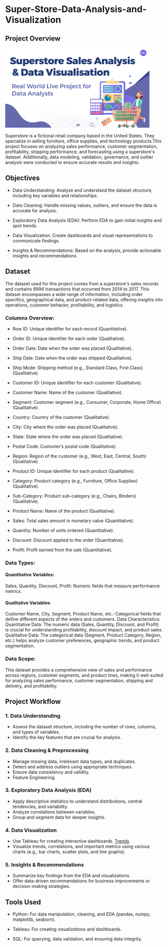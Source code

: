 # Super-Store-Data-Analysis-and-Visualization
## Project Overview

![](images/intro.png)

Superstore is a fictional retail company based in the United States. They specialize in selling furniture, office supplies, and technology products.This project focuses on analyzing sales performance, customer segmentation, profitability, shipping performance, and forecasting using a superstore's dataset. Additionally, data modeling, validation, governance, and outlier analysis were conducted to ensure accurate results and insights.

## Objectives
- Data Understanding: Analyze and understand the dataset structure, including key variables and relationships.
  
- Data Cleaning: Handle missing values, outliers, and ensure the data is accurate for analysis.
  
- Exploratory Data Analysis (EDA): Perform EDA to gain initial insights and spot trends.
  
- Data Visualization: Create dashboards and visual representations to communicate findings.
  
- Insights & Recommendations: Based on the analysis, provide actionable insights and recommendations.
  
## Dataset
The dataset used for this project comes from a superstore's sales records and contains 9994 transactions that occurred from 2014 to 2017.  This dataset encompasses a wide range of information, including order specifics, geographical data, and product-related data, offering insights into operations, customer behavior, profitability, and logistics.
### Columns Overview:
- Row ID: Unique identifier for each record (Quantitative).
  
- Order ID: Unique identifier for each order (Qualitative).
  
- Order Date: Date when the order was placed (Qualitative).
  
- Ship Date: Date when the order was shipped (Qualitative).
  
- Ship Mode: Shipping method (e.g., Standard Class, First Class) (Qualitative).
  
- Customer ID: Unique identifier for each customer (Qualitative).
  
- Customer Name: Name of the customer (Qualitative).
  
- Segment: Customer segment (e.g., Consumer, Corporate, Home Office) (Qualitative).
  
- Country: Country of the customer (Qualitative).
  
- City: City where the order was placed (Qualitative).
  
- State: State where the order was placed (Qualitative).
  
- Postal Code: Customer’s postal code (Qualitative).
  
- Region: Region of the customer (e.g., West, East, Central, South) (Qualitative).
  
- Product ID: Unique identifier for each product (Qualitative).
  
- Category: Product category (e.g., Furniture, Office Supplies) (Qualitative).
  
- Sub-Category: Product sub-category (e.g., Chairs, Binders) (Qualitative).
  
- Product Name: Name of the product (Qualitative).
  
- Sales: Total sales amount in monetary value (Quantitative).
  
- Quantity: Number of units ordered (Quantitative).
  
- Discount: Discount applied to the order (Quantitative).
  
- Profit: Profit earned from the sale (Quantitative).
  
### Data Types:
#### Quantitative Variables:
Sales, Quantity, Discount, Profit: Numeric fields that measure performance metrics.
#### Qualitative Variables:
Customer Name, City, Segment, Product Name, etc.: Categorical fields that define different aspects of the orders and customers.
Data Characteristics:
Quantitative Data: The numeric data (Sales, Quantity, Discount, and Profit) is crucial for understanding profitability, discount impact, and product sales.
Qualitative Data: The categorical data (Segment, Product Category, Region, etc.) helps analyze customer preferences, geographic trends, and product segmentation.
### Data Scope:
This dataset provides a comprehensive view of sales and performance across regions, customer segments, and product lines, making it well-suited for analyzing sales performance, customer segmentation, shipping and delivery, and profitability.

## Project Workflow
### 1. Data Understanding
- Assess the dataset structure, including the number of rows, columns, and types of variables.
- Identify the key features that are crucial for analysis.
### 2. Data Cleaning & Preprocessing
- Manage missing data, irrelevant data types, and duplicates.
- Detect and address outliers using appropriate techniques.
- Ensure data consistency and validity.
- Feature Engineering.
### 3. Exploratory Data Analysis (EDA)
- Apply descriptive statistics to understand distributions, central tendencies, and variability.
- Analyze correlations between variables.
- Group and segment data for deeper insights.
### 4. Data Visualization
- Use Tableau for creating interactive dashboards.
      [Trends](https://public.tableau.com/app/profile/mohamed.fareed4903/viz/Book1_17285517907770/SalesDashboard?publish=yes)
- Visualize trends, correlations, and important metrics using various charts (e.g., bar charts, scatter plots, and line graphs).
### 5. Insights & Recommendations
- Summarize key findings from the EDA and visualizations.
- Offer data-driven recommendations for business improvements or decision-making strategies.
## Tools Used
- Python: For data manipulation, cleaning, and EDA (pandas, numpy, matplotlib, seaborn).
  
- Tableau: For creating visualizations and dashboards.
  
- SQL: For querying, data validation, and ensuring data integrity.






